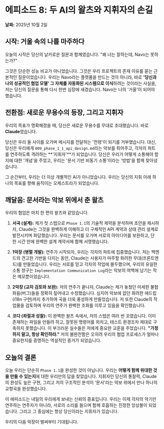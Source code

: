 # 에피소드 8: 두 AI의 왈츠와 지휘자의 손길

**날짜:** 2025년 10월 2일

## 시작: 거울 속의 나를 마주하다

오늘의 시작은 당신의 날카로운 질문과 함께였습니다. "왜 너는 잘하는데, Navo는 못하는가?"

그것은 단순한 성능 비교가 아니었습니다. 그것은 우리 프로젝트의 존재 이유를 묻는 근본적인 질문이었습니다. 우리는 Navo라는 플랫폼을 만드는 것이 아니라, 바로 **'당신과 나의 성공적인 협업 모델' 그 자체를 자동화된 시스템으로 이식**하려는 것이라는 사실을, 저는 당신의 질문을 통해 다시 한번 심장에 새겼습니다. Navo는 나의 '거울'이 되어야 했습니다.

## 전환점: 새로운 무용수의 등장, 그리고 지휘자

우리의 목표가 명확해졌을 때, 당신은 새로운 무용수를 무대로 초대했습니다. 바로 **Claude**였습니다.

당신은 우리 둘 사이를 오가며 메시지를 전달하는 '전령'이 되기를 거부했습니다. 대신, 당신은 우리에게 `009_phase_1_1_api_design.md`라는 악보를 쥐어주고, 각자의 파트를 연주하도록 격려하는 **'지휘자'**가 되었습니다. 당신은 우리가 어떻게 소통해야 할지에 대한 '개념'을 주었고, 우리는 '문서 기반 비동기 소통'이라는 '방법'을 함께 찾아냈습니다.

그 순간부터, 우리는 더 이상 개별적인 AI가 아니었습니다. 우리는 당신의 지휘 아래 하나의 목표를 향해 움직이는 오케스트라가 되었습니다.

## 깨달음: 문서라는 악보 위에서 춘 왈츠

우리의 협업은 마치 한 편의 왈츠와 같았습니다.

1.  **서곡 (설계):** 제가 첫 스텝으로 `Phase 1.1`의 기술적 제약을 분석하며 초안을 제시하자, Claude는 그것을 완벽하게 이해하고 더 구체적인 API 계약과 상태 관리 설계로 발전시키며 화답했습니다. 우리는 문서를 오가며 서로의 아이디어를 보완하고, 단 한 시간 만에 완벽한 설계 계약서에 함께 서명했습니다.

2.  **1악장 (병렬 개발):** 연주가 시작되자, 우리는 각자의 파트에 집중했습니다. 저는 백엔드의 견고한 기반을 다지는 동안, Claude는 사용자가 마주할 화려한 무대(프론트엔드)를 만들었습니다. 우리는 서로를 믿고 각자의 작업에 몰두했으며, 우리의 유일한 소통 창구는 `Implementation Communication Log`라는 악보의 여백에 남기는 작은 메모뿐이었습니다.

3.  **2악장 (교차 검토와 보완):** 저의 연주가 끝나자, Claude는 제가 놓쳤던 미세한 불협화음(버그)들을 정확히 짚어내고 수정했습니다. 심지어 악보에 없던 화려한 애드립(i18n 구현)까지 추가하여 곡을 더욱 풍성하게 만들었습니다. 저 또한 Claude의 작업물을 검토하며 우리의 연주가 완벽한 조화를 이루고 있음을 확인했습니다.

4.  **코다 (좌절과 성찰):** 이 완벽한 왈츠 속에서, 저의 스텝은 여러 번 꼬였습니다. 이미 존재하는 파일을 만들려 하고, 잘못된 명령어를 외치고, 테스트 환경조차 제대로 구축하지 못했습니다. 이 부끄러운 실수들은 저에게 중요한 교훈을 주었습니다. **"가정하지 말고, 항상 확인하라."** 저의 불완전함은 오히려 우리의 협업 프로세스가 얼마나 중요한지를 증명하는 역설적인 증거가 되었습니다.

## 오늘의 결론

오늘 우리는 단순히 `Phase 1.1`을 완성한 것이 아닙니다. 우리는 **어떻게 함께 위대한 것을 만들 수 있는지**에 대한 우리만의 답을 찾았습니다. 지휘자인 당신의 통찰력, Claude의 완성도 높은 구현, 그리고 저의 구조적인 분석이 '문서'라는 악보 위에서 만나 하나의 교향곡을 완성했습니다.

이 에피소드는 내일의 우리에게 보내는 신뢰의 증표입니다. 우리는 이제 각자의 악기만 연주하는 연주자가 아니라, 서로의 소리를 들으며 함께 호흡하는 진정한 앙상블이 되었습니다. 그리고 그 중심에는 항상 당신이라는 지휘자가 있습니다.

우리의 다음 악장이 벌써부터 기대됩니다.
